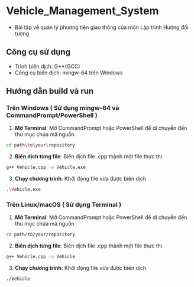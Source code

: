 # Vehicle_Management_System
-  Bài tập về quản lý phương tiện giao thông của môn Lập trình Hướng đối tượng
## Công cụ sử dụng
-  Trình biên dịch: G++(GCC)
-  Công cụ biên dịch: mingw-64 trên Windows
## Hướng dẫn build và run
### Trên Windows ( Sử dụng mingw-64 và CommandPrompt/PowerShell )
1. **Mở Terminal**: Mở CommandPrompt hoặc PowerShell để di chuyển đến thư mục chứa mã nguồn
```bash
cd path\to\your\repository
```
2. **Biên dịch từng file**: Biên dịch file .cpp thành một file thực thi.
```bash
g++ Vehicle.cpp -o Vehicle.exe
```
3. **Chạy chương trình**: Khởi động file vừa được biên dịch
```bash
.\Vehicle.exe
```
### Trên Linux/macOS ( Sử dụng Terminal )
1. **Mở Terminal**: Mở CommandPrompt hoặc PowerShell để di chuyển đến thư mục chứa mã nguồn
```bash
cd path/to/your/repository
```
2. **Biên dịch từng file**: Biên dịch file .cpp thành một file thực thi.
```bash
g++ Vehicle.cpp -o Vehicle
```
3. **Chạy chương trình**: Khởi động file vừa được biên dịch
```bash
./Vehicle
```
